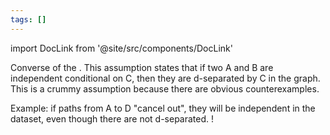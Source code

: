 ```yaml
---
tags: []
---
```


import DocLink from '@site/src/components/DocLink'

Converse of the <DocLink to="local markov assumption"/>. This assumption states that if two A and B are independent conditional on C, then they are d-separated by C in the graph. This is a crummy assumption because there are obvious counterexamples.

Example: if paths from A to D "cancel out", they will be independent in the dataset, even though there are not d-separated.
!<DocLink to="Pasted image 20211017003322.png"/>
